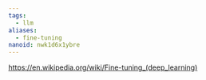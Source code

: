 ```yaml
---
tags:
  - llm
aliases:
  - fine-tuning
nanoid: nwk1d6x1ybre
---
```

https://en.wikipedia.org/wiki/Fine-tuning_(deep_learning)
